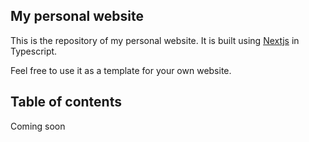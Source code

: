 ## My personal website

This is the repository of my personal website. It is built using [Nextjs](https://nextjs.org/) in Typescript.

Feel free to use it as a template for your own website.

## Table of contents

Coming soon
